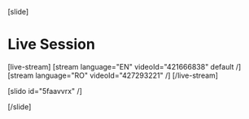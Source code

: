 [slide]
# Live Session

[live-stream]
[stream language="EN" videoId="421666838" default /]
[stream language="RO" videoId="427293221" /]
[/live-stream]

[slido id="5faavvrx" /]

[/slide]